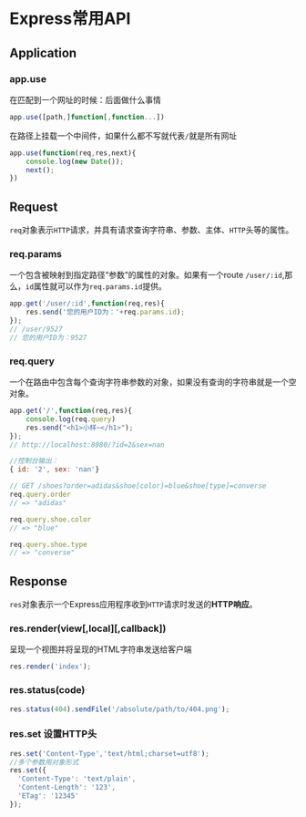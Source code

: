 # Express常用API

## Application

### app.use

在匹配到一个网址的时候：后面做什么事情

```js
app.use([path,]function[,function...])
```

在路径上挂载一个中间件，如果什么都不写就代表`/`就是所有网址

```js
app.use(function(req,res,next){
    console.log(new Date());
    next();
})
```

## Request

`req`对象表示`HTTP`请求，并具有请求查询字符串、参数、主体、`HTTP`头等的属性。

### req.params

一个包含被映射到指定路径“参数”的属性的对象。如果有一个route `/user/:id`,那么，`id`属性就可以作为`req.params.id`提供。

```js
app.get('/user/:id',function(req,res){
    res.send('您的用户ID为：'+req.params.id);
});
// /user/9527
// 您的用户ID为：9527
```

### req.query

一个在路由中包含每个查询字符串参数的对象，如果没有查询的字符串就是一个空对象。

```js
app.get('/',function(req,res){
    console.log(req.query)
    res.send("<h1>小样~</h1>");
});
// http://localhost:8080/?id=2&sex=nan

//控制台输出：
{ id: '2', sex: 'nan'}

// GET /shoes?order=adidas&shoe[color]=blue&shoe[type]=converse
req.query.order
// => "adidas"

req.query.shoe.color
// => "blue"

req.query.shoe.type
// => "converse"
```

## Response

`res`对象表示一个Express应用程序收到`HTTP`请求时发送的**HTTP响应**。

### res.render(view[,local][,callback])

呈现一个视图并将呈现的HTML字符串发送给客户端

```js
res.render('index');
```

### res.status(code)

```js
res.status(404).sendFile('/absolute/path/to/404.png');
```

### res.set 设置HTTP头

```js
res.set('Content-Type','text/html;charset=utf8');
//多个参数用对象形式
res.set({
  'Content-Type': 'text/plain',
  'Content-Length': '123',
  'ETag': '12345'
});
```